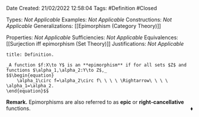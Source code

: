<br />
<br />

Date Created: 21/02/2022 12:58:04
Tags: #Definition #Closed 

Types: _Not Applicable_
Examples: _Not Applicable_
Constructions: _Not Applicable_
Generalizations: [[Epimorphism (Category Theory)]]

Properties: _Not Applicable_
Sufficiencies: _Not Applicable_
Equivalences: [[Surjection iff epimorphism (Set Theory)]]
Justifications: _Not Applicable_

``` ad-Definition
title: Definition.

_A function $f:X\to Y$ is an **epimorphism** if for all sets $Z$ and functions $\alpha_1,\alpha_2:Y\to Z$,_
$$\begin{equation}
    \alpha_1\circ f=\alpha_2\circ f\ \ \ \ \Rightarrow\ \ \ \ \alpha_1=\alpha_2.
\end{equation}$$

```

**Remark.** Epimorphisms are also referred to as **epic** or **right-cancellative** functions.<span style="float:right;">$\blacklozenge$</span>
